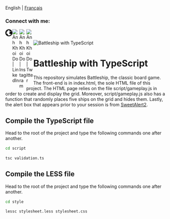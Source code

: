 English | <a href="README-fr_FR.md">Fran&ccedil;ais</a>
### Connect with me:
[<img align="left" alt="Anh Khoi Do" width="22px" src="https://raw.githubusercontent.com/iconic/open-iconic/master/svg/globe.svg" />](http://anhkhoido.com)
[<img align="left" alt="Anh Khoi Do | LinkedIn" width="22px" src="https://cdn.jsdelivr.net/npm/simple-icons@v3/icons/linkedin.svg" />](https://ca.linkedin.com/in/anhkhoido/en-us)
[<img align="left" alt="Anh Khoi Do | Instagram" width="22px" src="https://cdn.jsdelivr.net/npm/simple-icons@v3/icons/instagram.svg" />](https://instagram.com/anhkhoido)
[<img align="left" alt="Anh Khoi Do | Twitter" width="22px" src="https://cdn.jsdelivr.net/npm/simple-icons@v3/icons/twitter.svg" />](https://twitter.com/anhkhoido)
<br /><br />
![Battleship with TypeScript](http://anhkhoido.com/games/pictures/battleshipAkdTypeScriptThumbnail.jpg)
# Battleship with TypeScript
<p>This repository simulates Battleship, the classic board game. The front-end is in index.html, the sole HTML file of this project. The HTML page relies on the file script/gameplay.js in order to create and display the grid. Moreover, script/gameplay.js also has a function that randomly places five ships on the grid and hides them. Lastly, the alert box that appears prior to your session is from <a href="https://sweetalert2.github.io">SweetAlert2</a>.</p>


## Compile the TypeScript file
<p>Head to the root of the project and type the following commands one after another.</p>



```bash
cd script
```


```bash
tsc validation.ts
```


## Compile the LESS file
<p>Head to the root of the project and type the following commands one after another.</p>



```bash
cd style
```


```bash
lessc stylesheet.less stylesheet.css
```
